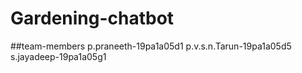 # Gardening-chatbot
##team-members
p.praneeth-19pa1a05d1
p.v.s.n.Tarun-19pa1a05d5
s.jayadeep-19pa1a05g1
